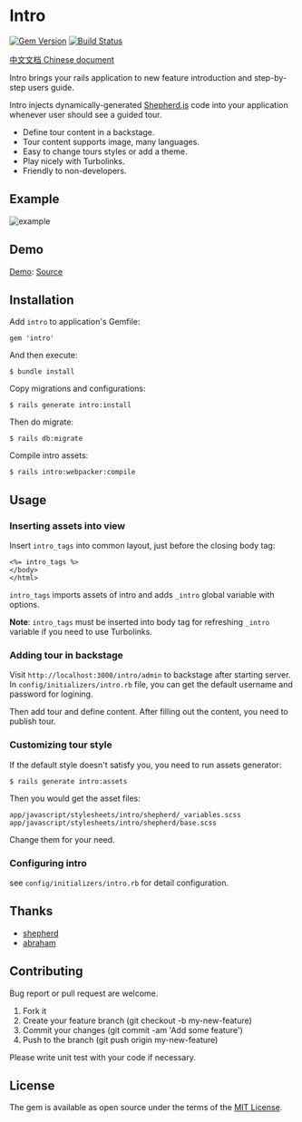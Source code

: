 # Intro

[![Gem Version](https://badge.fury.io/rb/intro.svg)](https://badge.fury.io/rb/intro)
[![Build Status](https://travis-ci.org/jinhucheung/intro.svg?branch=master)](https://travis-ci.org/jinhucheung/intro)

[中文文档 Chinese document](/README-CN.md)

Intro brings your rails application to new feature introduction and step-by-step users guide.

Intro injects dynamically-generated [Shepherd.js](https://github.com/shipshapecode/shepherd) code into your application whenever user should see a guided tour.

+ Define tour content in a backstage.
+ Tour content supports image, many languages.
+ Easy to change tours styles or add a theme.
+ Play nicely with Turbolinks.
+ Friendly to non-developers.

## Example

![example](https://user-images.githubusercontent.com/19590194/64253419-dbe38d80-cf4f-11e9-9aab-b1e6058990ab.png)

## Demo

[Demo](https://intro-demo.herokuapp.com/): [Source](https://github.com/jinhucheung/intro-demo)

## Installation

Add `intro` to application's Gemfile:

```
gem 'intro'
```

And then execute:

```
$ bundle install
```

Copy migrations and configurations:

```
$ rails generate intro:install
```

Then do migrate:

```
$ rails db:migrate
```

Compile intro assets:

```
$ rails intro:webpacker:compile
```

## Usage

### Inserting assets into view

Insert `intro_tags` into common layout, just before the closing body tag:

```
<%= intro_tags %>
</body>
</html>
```

`intro_tags` imports assets of intro and adds `_intro` global variable with options.

**Note**: `intro_tags` must be inserted into body tag for refreshing `_intro` variable if you need to use Turbolinks.

### Adding tour in backstage

Visit `http://localhost:3000/intro/admin` to backstage after starting server. In `config/initializers/intro.rb` file, you can get the default username and password for logining.

Then add tour and define content. After filling out the content, you need to publish tour.

### Customizing tour style

If the default style doesn't satisfy you, you need to run assets generator:

```
$ rails generate intro:assets
```

Then you would get the asset files:

```
app/javascript/stylesheets/intro/shepherd/_variables.scss
app/javascript/stylesheets/intro/shepherd/base.scss
```

Change them for your need.

### Configuring intro

see `config/initializers/intro.rb` for detail configuration.

## Thanks

+ [shepherd](https://github.com/shipshapecode/shepherd)
+ [abraham](https://github.com/actmd/abraham)

## Contributing

Bug report or pull request are welcome.

1. Fork it
2. Create your feature branch (git checkout -b my-new-feature)
3. Commit your changes (git commit -am 'Add some feature')
4. Push to the branch (git push origin my-new-feature)

Please write unit test with your code if necessary.

## License

The gem is available as open source under the terms of the [MIT License](MIT-LICENSE).